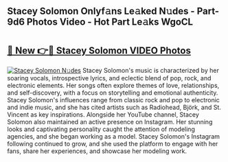 ## Stacey Solomon Onlyf𝚊ns Le𝚊ked N𝚞des - Part-9d6 Photos Video - Hot Part Le𝚊ks WgoCL

# <h2><a href="http://ab62590.deff.icu/?id=Stacey+Solomon">🔗 New 👉🔴 Stacey Solomon VIDEO Photos</a></h2>

[![Stacey Solomon N𝚞des](https://i.imgur.com/rIISA9y.gif)](http://ab62590.deff.icu/?id=Stacey+Solomon)
Stacey Solomon's music is characterized by her soaring vocals, introspective lyrics, and eclectic blend of pop, rock, and electronic elements. Her songs often explore themes of love, relationships, and self-discovery, with a focus on storytelling and emotional authenticity. Stacey Solomon's influences range from classic rock and pop to electronic and indie music, and she has cited artists such as Radiohead, Björk, and St. Vincent as key inspirations. Alongside her YouTube channel, Stacey Solomon also maintained an active presence on Instagram. Her stunning looks and captivating personality caught the attention of modeling agencies, and she began working as a model. Stacey Solomon's Instagram following continued to grow, and she used the platform to engage with her fans, share her experiences, and showcase her modeling work.

